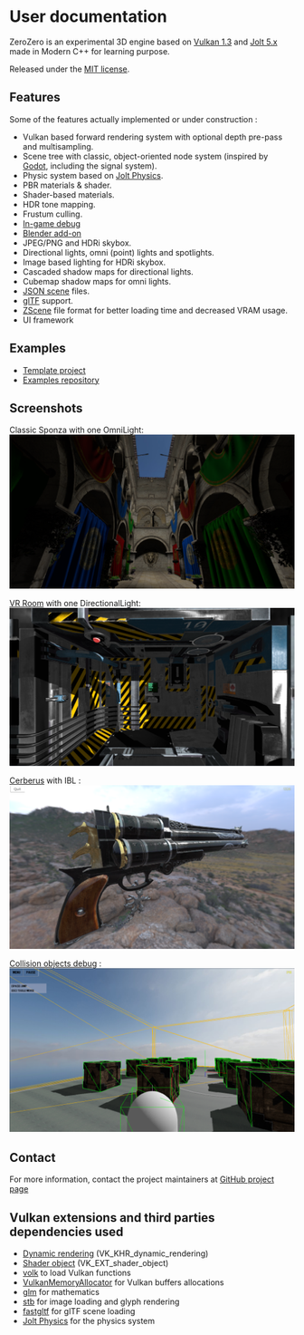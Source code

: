 User documentation
===========================================================================

ZeroZero is an experimental 3D engine based on [Vulkan 1.3](https://www.vulkan.org/) and [Jolt 5.x](https://github.com/jrouwe/JoltPhysics) made in Modern C++ for learning purpose.

Released under the [MIT license](https://raw.githubusercontent.com/HenriMichelon/zero_zero/main/LICENSE.txt).

Features
---------------------------------------------------------------------------
Some of the features actually implemented or under construction :

- Vulkan based forward rendering system with optional depth pre-pass and multisampling.
- Scene tree with classic, object-oriented node system (inspired by [Godot](https://docs.godotengine.org), including the signal system).
- Physic system based on [Jolt Physics](https://github.com/jrouwe/JoltPhysics).
- PBR materials & shader.
- Shader-based materials.
- HDR tone mapping.
- Frustum culling.
- [In-game debug](004_debug_renderer.md)
- [Blender add-on](003_blender_add_on.md)
- JPEG/PNG and HDRi skybox.
- Directional lights, omni (point) lights and spotlights.
- Image based lighting for HDRi skybox.
- Cascaded shadow maps for directional lights.
- Cubemap shadow maps for omni lights.
- [JSON scene](002_file_formats.md) files.
- [glTF](002_file_formats.md) support.
- [ZScene](002_file_formats.md) file format for better loading time and decreased VRAM usage.
- UI framework 

Examples
---------------------------------------------------------------------------
- [Template project](https://github.com/HenriMichelon/zero_zero_template)
- [Examples repository](https://github.com/HenriMichelon/zero_zero_examples)

Screenshots
---------------------------------------------------------------------------
Classic Sponza with one OmniLight:
![screenshot_sponza.png](images/screenshot_sponza.png)

[VR Room](https://sketchfab.com/3d-models/unreal-vr-room-01-f7c42add167045a2bcb88d921ea9fd61) with one DirectionalLight:
![screenshot_vr_room.png](images/screenshot_vr_room.png)

[Cerberus](https://sketchfab.com/3d-models/cerberusffvii-gun-model-by-andrew-maximov-d08c461f8217491892ad5dd29b436c90) with IBL :
![screenshot_cerberus.png](images/screenshot_cerberus.png)

[Collision objects debug](004_debug_renderer.md) :
![screenshot_debug.png](images/screenshot_debug.png)


Contact
---------------------------------------------------------------------------
For more information, contact the project maintainers at [GitHub project page](https://github.com/HenriMichelon/zero_zero)

Vulkan extensions and third parties dependencies used
---------------------------------------------------------------------------
- [Dynamic rendering](https://docs.vulkan.org/samples/latest/samples/extensions/dynamic_rendering/README.html) (VK_KHR_dynamic_rendering)
- [Shader object](https://docs.vulkan.org/samples/latest/samples/extensions/shader_object/README.html) (VK_EXT_shader_object)
- [volk](https://github.com/zeux/volk) to load Vulkan functions
- [VulkanMemoryAllocator](https://github.com/GPUOpen-LibrariesAndSDKs/VulkanMemoryAllocator) for Vulkan buffers allocations
- [glm](https://github.com/g-truc/glm) for mathematics
- [stb](https://github.com/nothings/stb) for image loading and glyph rendering
- [fastgltf](https://github.com/spnda/fastgltf) for glTF scene loading
- [Jolt Physics](https://github.com/jrouwe/JoltPhysics) for the physics system

